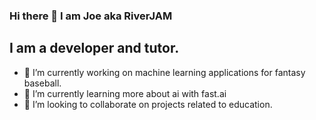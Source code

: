 ### Hi there 👋 I am Joe aka RiverJAM

<!--
**RiverJAM/RiverJAM** is a ✨ _special_ ✨ repository because its `README.md` (this file) appears on your GitHub profile.

Here are some ideas to get you started:

- 🔭 I’m currently working on ...
- 🌱 I’m currently learning ...
- 👯 I’m looking to collaborate on ...
- 🤔 I’m looking for help with ...
- 💬 Ask me about ...
- 📫 How to reach me: ...
- 😄 Pronouns: ...
- ⚡ Fun fact: ...
-->

## I am a developer and tutor.
- 🔭 I’m currently working on machine learning applications for fantasy baseball.
- 🌱 I’m currently learning more about ai with fast.ai
- 👯 I’m looking to collaborate on projects related to education.
